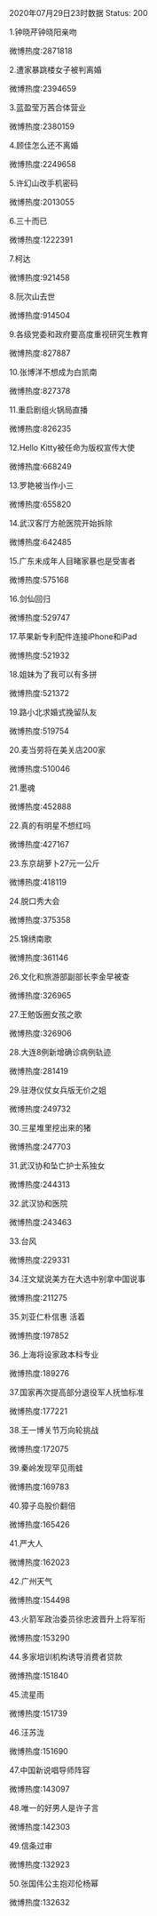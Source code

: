 2020年07月29日23时数据
Status: 200

1.钟晓芹钟晓阳亲吻

微博热度:2871818

2.遭家暴跳楼女子被判离婚

微博热度:2394659

3.蓝盈莹万茜合体营业

微博热度:2380159

4.顾佳怎么还不离婚

微博热度:2249658

5.许幻山改手机密码

微博热度:2013055

6.三十而已

微博热度:1222391

7.柯达

微博热度:921458

8.阮次山去世

微博热度:914504

9.各级党委和政府要高度重视研究生教育

微博热度:827887

10.张博洋不想成为白凯南

微博热度:827378

11.重启剧组火锅局直播

微博热度:826235

12.Hello Kitty被任命为版权宣传大使

微博热度:668249

13.罗艳被当作小三

微博热度:655820

14.武汉客厅方舱医院开始拆除

微博热度:642485

15.广东未成年人目睹家暴也是受害者

微博热度:575168

16.剑仙回归

微博热度:529747

17.苹果新专利配件连接iPhone和iPad

微博热度:521932

18.姐妹为了我可以有多拼

微博热度:521372

19.路小北求婚式挽留队友

微博热度:519754

20.麦当劳将在美关店200家

微博热度:510046

21.墨魂

微博热度:452888

22.真的有明星不想红吗

微博热度:427167

23.东京胡萝卜27元一公斤

微博热度:418119

24.脱口秀大会

微博热度:375358

25.锦绣南歌

微博热度:361146

26.文化和旅游部副部长李金早被查

微博热度:326965

27.王勉饭圈女孩之歌

微博热度:326906

28.大连8例新增确诊病例轨迹

微博热度:281419

29.驻港仪仗女兵版无价之姐

微博热度:249732

30.三星堆里挖出来的猪

微博热度:247703

31.武汉协和坠亡护士系独女

微博热度:244313

32.武汉协和医院

微博热度:243463

33.台风

微博热度:229331

34.汪文斌说美方在大选中别拿中国说事

微博热度:211275

35.刘亚仁朴信惠 活着

微博热度:197852

36.上海将设家政本科专业

微博热度:189276

37.国家再次提高部分退役军人抚恤标准

微博热度:177221

38.王一博关节万向轮挑战

微博热度:172075

39.秦岭发现罕见雨蛙

微博热度:169783

40.獐子岛股价翻倍

微博热度:165426

41.严大人

微博热度:162023

42.广州天气

微博热度:154498

43.火箭军政治委员徐忠波晋升上将军衔

微博热度:153290

44.多家培训机构诱导消费者贷款

微博热度:151840

45.流星雨

微博热度:151739

46.汪苏泷

微博热度:151690

47.中国新说唱导师阵容

微博热度:143097

48.唯一的好男人是许子言

微博热度:142303

49.信条过审

微博热度:132923

50.张国伟公主抱邓伦杨幂

微博热度:132632

